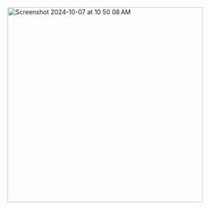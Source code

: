 <img width="440" alt="Screenshot 2024-10-07 at 10 50 08 AM" src="https://github.com/user-attachments/assets/db2badeb-4dc5-4aa3-b513-07d5475c9698">
